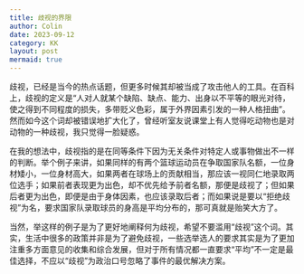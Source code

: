 ```yaml
---
title: 歧视的界限
author: Colin
date: 2023-09-12
category: KK
layout: post
mermaid: true
---
```


歧视，已经是当今的热点话题，但更多时候其却被当成了攻击他人的工具。在百科上，歧视的定义是“人对人就某个缺陷、缺点、能力、出身以不平等的眼光对待，使之得到不同程度的损失，多带贬义色彩，属于外界因素引发的一种人格扭曲”。然而如今这个词却被错误地扩大化了，曾经听室友说课堂上有人觉得吃动物也是对动物的一种歧视，我只觉得一脸疑惑。  

在我的想法中，歧视指的是在同等条件下因为无关条件对特定人或事物做出不一样的判断。举个例子来讲，如果同样的有两个篮球运动员在争取国家队名额，一位身材矮小，一位身材高大，如果两者在球场上的贡献相当，那应该一视同仁地录取两位选手；如果前者表现更为出色，却不优先给予前者名额，那便是歧视了；但如果后者更为出色，即便是由于身体因素，也应该录取后者；而如果说是要以“拒绝歧视”为名，要求国家队录取球员的身高是平均分布的，那可真就是贻笑大方了。  

当然，举这样的例子是为了更好地阐释何为歧视，希望不要滥用“歧视”这个词。其实，生活中很多的政策并非是为了避免歧视，一些选举选人的要求其实是为了更加注重多方面意见的收集和综合发展，但对于所有情况都一直要求“平均”不一定是最佳选择，不应以“歧视”为政治口号忽略了事件的最优解决方案。
